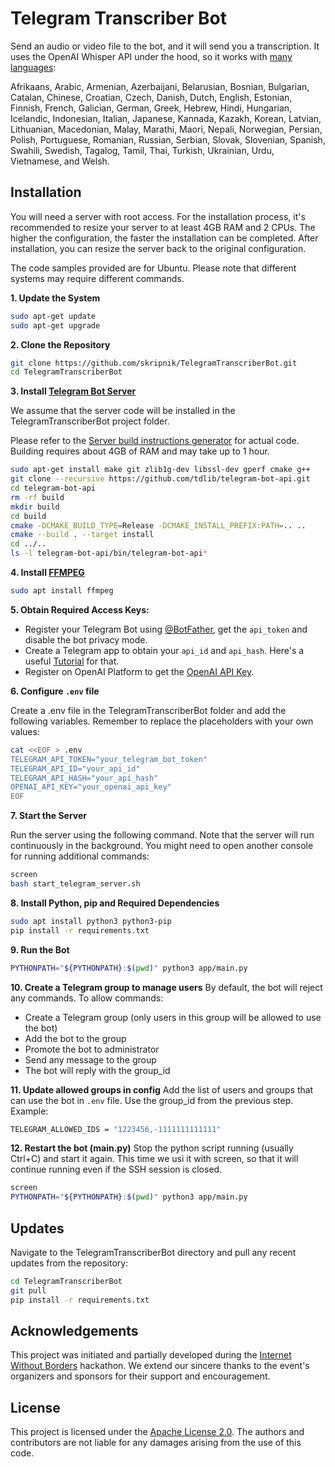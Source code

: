 # Telegram Transcriber Bot

Send an audio or video file to the bot, and it will send you a transcription. It uses the OpenAI Whisper API under the
hood, so it works with [many languages](https://help.openai.com/en/articles/7031512-whisper-api-faq):

Afrikaans, Arabic, Armenian, Azerbaijani, Belarusian, Bosnian, Bulgarian, Catalan, Chinese, Croatian, Czech, Danish,
Dutch, English, Estonian, Finnish, French, Galician, German, Greek, Hebrew, Hindi, Hungarian, Icelandic, Indonesian,
Italian, Japanese, Kannada, Kazakh, Korean, Latvian, Lithuanian, Macedonian, Malay, Marathi, Maori, Nepali, Norwegian,
Persian, Polish, Portuguese, Romanian, Russian, Serbian, Slovak, Slovenian, Spanish, Swahili, Swedish, Tagalog, Tamil,
Thai, Turkish, Ukrainian, Urdu, Vietnamese, and Welsh.

## Installation

You will need a server with root access. For the installation process, it's recommended to resize your server to at
least 4GB RAM and 2 CPUs. The higher the configuration, the faster the installation can be completed. After
installation, you can resize the server back to the original configuration.

The code samples provided are for Ubuntu. Please note that different systems may require different commands.

**1. Update the System**

```bash
sudo apt-get update
sudo apt-get upgrade
```

**2. Clone the Repository**

```bash
git clone https://github.com/skripnik/TelegramTranscriberBot.git
cd TelegramTranscriberBot
```

**3. Install [Telegram Bot Server](https://github.com/tdlib/telegram-bot-api)**

We assume that the server code will be installed in the TelegramTranscriberBot project folder.

Please refer to the [Server build instructions generator](https://tdlib.github.io/telegram-bot-api/build.html) for
actual code. Building requires about 4GB of RAM and may take up to 1 hour.

```bash
sudo apt-get install make git zlib1g-dev libssl-dev gperf cmake g++
git clone --recursive https://github.com/tdlib/telegram-bot-api.git
cd telegram-bot-api
rm -rf build
mkdir build
cd build
cmake -DCMAKE_BUILD_TYPE=Release -DCMAKE_INSTALL_PREFIX:PATH=.. ..
cmake --build . --target install
cd ../..
ls -l telegram-bot-api/bin/telegram-bot-api*
```

**4. Install [FFMPEG](https://www.ffmpeg.org/)**

```bash
sudo apt install ffmpeg
```

**5. Obtain Required Access Keys:**

- Register your Telegram Bot using [@BotFather](https://t.me/botfather), get the `api_token` and disable the bot privacy
  mode.
- Create a Telegram app to obtain your `api_id` and `api_hash`. Here's a
  useful [Tutorial](https://core.telegram.org/api/obtaining_api_id) for that.
- Register on OpenAI Platform to get
  the [OpenAI API Key](https://help.openai.com/en/articles/4936850-where-do-i-find-my-secret-api-key).

**6. Configure `.env` file**

Create a .env file in the TelegramTranscriberBot folder and add the following variables. Remember to replace the
placeholders with your own values:

```bash
cat <<EOF > .env
TELEGRAM_API_TOKEN="your_telegram_bot_token"
TELEGRAM_API_ID="your_api_id"
TELEGRAM_API_HASH="your_api_hash"
OPENAI_API_KEY="your_openai_api_key"
EOF
```

**7. Start the Server**

Run the server using the following command. Note that the server will run continuously in the background. You might need
to open another console for running additional commands:

```bash
screen
bash start_telegram_server.sh
```

**8. Install Python, pip and Required Dependencies**

```bash
sudo apt install python3 python3-pip
pip install -r requirements.txt
```

**9. Run the Bot**

```bash
PYTHONPATH="${PYTHONPATH}:$(pwd)" python3 app/main.py
```

**10. Create a Telegram group to manage users**
By default, the bot will reject any commands. To allow commands:

- Create a Telegram group (only users in this group will be allowed to use the bot)
- Add the bot to the group
- Promote the bot to administrator
- Send any message to the group
- The bot will reply with the group_id

**11. Update allowed groups in config**
Add the list of users and groups that can use the bot in `.env` file. Use the group_id from the previous step. Example:

```bash 
TELEGRAM_ALLOWED_IDS = "1223456,-1111111111111"
```

**12. Restart the bot (main.py)**
Stop the python script running (usually Ctrl+C) and start it again. This time we usi it with screen, so that it will
continue running even if the SSH session is closed.

```bash
screen
PYTHONPATH="${PYTHONPATH}:$(pwd)" python3 app/main.py
```

## Updates

Navigate to the TelegramTranscriberBot directory and pull any recent updates from the repository:

```bash
cd TelegramTranscriberBot
git pull
pip install -r requirements.txt
```

## Acknowledgements

This project was initiated and partially developed during the [Internet Without Borders](https://internetborders.net/)
hackathon. We extend our sincere thanks to the event's organizers and sponsors for their support and encouragement.

## License

This project is licensed under the [Apache License 2.0](https://www.apache.org/licenses/LICENSE-2.0). The authors and
contributors are not liable for any damages arising from the use of this code.
